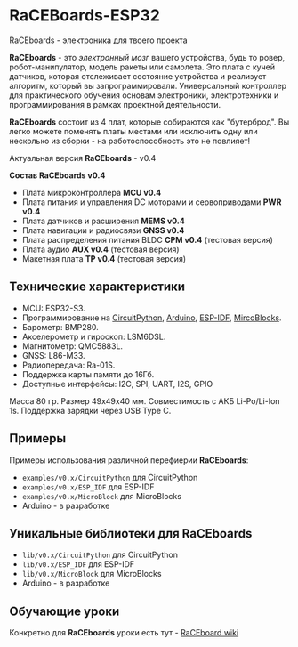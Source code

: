 # RaCEBoards-ESP32
 RaCEboards - электроника для твоего проекта

**RaCEboards** - это *электронный мозг* вашего устройства, будь то ровер, робот-манипулятор, модель ракеты или самолета. Это плата с кучей датчиков, которая отслеживает состояние устройства и реализует алгоритм, который вы запрограммировали. Универсальный контроллер для практического обучения основам электроники, электротехники и программирования в рамках проектной деятельности.

**RaCEboards** состоит из 4 плат, которые собираются как "бутерброд". Вы легко можете поменять платы местами или исключить одну или несколько из сборки - на работоспособность это не повлияет!

Актуальная версия **RaCEboards** - v0.4

**Состав RaCEboards v0.4** 
+ Плата микроконтроллера **MCU v0.4**
+ Плата питания и управления DC моторами и сервоприводами **PWR v0.4**
+ Плата датчиков и расширения **MEMS v0.4**
+ Плата навигации и радиосвязи **GNSS v0.4** 
+ Плата распределения питания BLDC **CPM v0.4** (тестовая версия)
+ Плата аудио **AUX v0.4** (тестовая версия)
+ Макетная плата **TP v0.4** (тестовая версия)

## Технические характеристики
+ MCU: ESP32-S3.
+ Программирование на [CircuitPython](https://github.com/adafruit/circuitpython), [Arduino](https://github.com/espressif/arduino-esp32), [ESP-IDF](https://github.com/espressif/esp-idf), [MircoBlocks](https://microblocks.fun/).
+ Барометр: BMP280.
+ Акселерометр и гироскоп: LSM6DSL.
+ Магнитометр: QMC5883L.
+ GNSS: L86-M33.
+ Радиопередача: Ra-01S.
+ Поддержка карты памяти до 16Гб.
+ Доступные интерфейсы: I2C, SPI, UART, I2S, GPIO 

Масса 80 гр.
Размер 49х49х40 мм.
Совместимость с АКБ Li-Po/Li-Ion 1s.
Поддержка зарядки через USB Type C.

## Примеры
Примеры использования различной перефиерии **RaCEboards**:
-  ``examples/v0.x/CircuitPython`` для CircuitPython 
-  ``examples/v0.x/ESP_IDF`` для ESP-IDF
-  ``examples/v0.x/MicroBlock`` для MicroBlocks
-  Arduino - в разработке

## Уникальные библиотеки для RaCEboards
-  ``lib/v0.x/CircuitPython`` для CircuitPython 
-  ``lib/v0.x/ESP_IDF`` для ESP-IDF
-  ``lib/v0.x/MicroBlock`` для MicroBlocks
-  Arduino - в разработке

## Обучающие уроки
Конкретно для **RaCEboards** уроки есть тут - [RaCEboard wiki](https://raceboards.notion.site/b904a8853876489b9a182e0184369974?v=f337b6ecd4494e199e3b007a1e0e9fd5)
